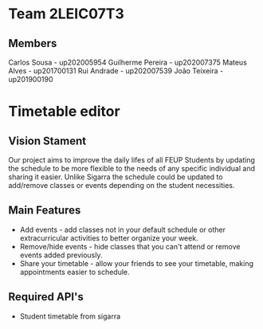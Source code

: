 # Team 2LEIC07T3

## Members
Carlos Sousa - up202005954
Guilherme Pereira - up202007375
Mateus Alves - up201700131
Rui Andrade - up202007539
João Teixeira - up201900190

# Timetable editor

## Vision Stament
Our project aims to improve the daily lifes of all FEUP Students by updating the schedule to be more flexible to the needs of any specific individual and sharing it easier.
Unlike Sigarra the schedule could be updated to add/remove classes or events depending on the student necessities.

## Main Features
 - Add events - add classes not in your default schedule or other extracurricular activities to better organize your week.
 - Remove/hide events - hide classes that you can't attend or remove events added previously.
 - Share your timetable - allow your friends to see your timetable, making appointments easier to schedule.

## Required API's
- Student timetable from sigarra
